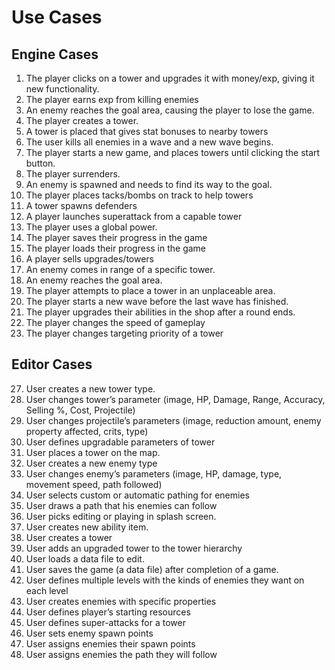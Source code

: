   Use Cases
===

Engine Cases
---
1. The player clicks on a tower and upgrades it with money/exp, giving it new functionality.
2. The player earns exp from killing enemies
3. An enemy reaches the goal area, causing the player to lose the game.
4. The player creates a tower.
5. A tower is placed that gives stat bonuses to nearby towers
6. The user kills all enemies in a wave and a new wave begins.
7. The player starts a new game, and places towers until clicking the start button.
8. The player surrenders.
9. An enemy is spawned and needs to find its way to the goal.
10. The player places tacks/bombs on track to help towers
11. A tower spawns defenders
12. A player launches superattack from a capable tower
13. The player uses a global power.
14. The player saves their progress in the game
15. The player loads their progress in the game
16. A player sells upgrades/towers
17. An enemy comes in range of a specific tower.
18. An enemy reaches the goal area.
19. The player attempts to place a tower in an unplaceable area.
20. The player starts a new wave before the last wave has finished.
21. The player upgrades their abilities in the shop after a round ends.
22. The player changes the speed of gameplay
23. The player changes targeting priority of a tower

Editor Cases
---
27. User creates a new tower type.
28. User changes tower’s parameter (image, HP, Damage, Range, Accuracy, Selling %, Cost, Projectile)
29. User changes projectile’s parameters (image, reduction amount, enemy property affected, crits, type)
30. User defines upgradable parameters of tower
31. User places a tower on the map.
32. User creates a new enemy type
33. User changes enemy’s parameters (image, HP, damage, type, movement speed, path followed)
34. User selects custom or automatic pathing for enemies
35. User draws a path that his enemies can follow
36. User picks editing or playing in splash screen.
37. User creates new ability item.
38. User creates a tower
39. User adds an upgraded tower to the tower hierarchy
38. User loads a data file to edit.
39. User saves the game (a data file) after completion of a game.
40. User defines multiple levels with the kinds of enemies they want on each level
41. User creates enemies with specific properties
44. User defines player’s starting resources
45. User defines super-attacks for a tower
46. User sets enemy spawn points
49. User assigns enemies their spawn points
50. User assigns enemies the path they will follow
